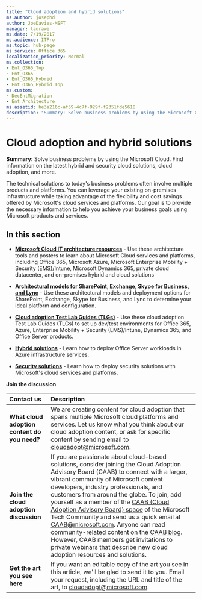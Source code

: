 ```yaml
---
title: "Cloud adoption and hybrid solutions"
ms.author: josephd
author: JoeDavies-MSFT
manager: laurawi
ms.date: 7/19/2017
ms.audience: ITPro
ms.topic: hub-page
ms.service: Office 365
localization_priority: Normal
ms.collection:
- Ent_O365_Top
- Ent_O365
- Ent_O365_Hybrid
- Ent_O365_Hybrid_Top
ms.custom:
- DecEntMigration
- Ent_Architecture
ms.assetid: be3a216c-af59-4c7f-929f-f2351fde5618
description: "Summary: Solve business problems by using the Microsoft Cloud. Find information on the latest hybrid and security cloud solutions, cloud adoption, and more."
---
```


# Cloud adoption and hybrid solutions

 **Summary:** Solve business problems by using the Microsoft Cloud. Find information on the latest hybrid and security cloud solutions, cloud adoption, and more.
  
The technical solutions to today's business problems often involve multiple products and platforms. You can leverage your existing on-premises infrastructure while taking advantage of the flexibility and cost savings offered by Microsoft's cloud services and platforms. Our goal is to provide the necessary information to help you achieve your business goals using Microsoft products and services. 
  
## In this section

- **[Microsoft Cloud IT architecture resources](microsoft-cloud-it-architecture-resources.md)** - Use these architecture tools and posters to learn about Microsoft Cloud services and platforms, including Office 365, Microsoft Azure, Microsoft Enterprise Mobility + Security (EMS)/Intune, Microsoft Dynamics 365, private cloud datacenter, and on-premises hybrid and cloud solutions
    
- **[Architectural models for SharePoint, Exchange, Skype for Business, and Lync](architectural-models-for-sharepoint-exchange-skype-for-business-and-lync.md)** - Use these architectural models and deployment options for SharePoint, Exchange, Skype for Business, and Lync to determine your ideal platform and configuration.
    
- **[Cloud adoption Test Lab Guides (TLGs)](cloud-adoption-test-lab-guides-tlgs.md)** - Use these cloud adoption Test Lab Guides (TLGs) to set up dev/test environments for Office 365, Azure, Enterprise Mobility + Security (EMS)/Intune, Dynamics 365, and Office Server products.
    
- **[Hybrid solutions](hybrid-solutions.md)** - Learn how to deploy Office Server workloads in Azure infrastructure services.
    
- **[Security solutions](security-solutions.md)** - Learn how to deploy security solutions with Microsoft's cloud services and platforms.
    
**Join the discussion**

|**Contact us**|**Description**|
|:-----|:-----|
|**What cloud adoption content do you need?** <br/> |We are creating content for cloud adoption that spans multiple Microsoft cloud platforms and services. Let us know what you think about our cloud adoption content, or ask for specific content by sending email to [cloudadopt@microsoft.com](mailto:cloudadopt@microsoft.com?Subject=[Cloud%20Adoption%20Content%20Feedback]:%20).  <br/> |
|**Join the cloud adoption discussion** <br/> |If you are passionate about cloud-based solutions, consider joining the Cloud Adoption Advisory Board (CAAB) to connect with a larger, vibrant community of Microsoft content developers, industry professionals, and customers from around the globe. To join, add yourself as a member of the [CAAB (Cloud Adoption Advisory Board) space](https://aka.ms/caab) of the Microsoft Tech Community and send us a quick email at [CAAB@microsoft.com](mailto:caab@microsoft.com?Subject=I%20just%20joined%20the%20Cloud%20Adoption%20Advisory%20Board!). Anyone can read community-related content on the [CAAB blog](https://blogs.technet.com/b/solutions_advisory_board/). However, CAAB members get invitations to private webinars that describe new cloud adoption resources and solutions.  <br/> |
|**Get the art you see here** <br/> |If you want an editable copy of the art you see in this article, we'll be glad to send it to you. Email your request, including the URL and title of the art, to [cloudadopt@microsoft.com](mailto:cloudadopt@microsoft.com?subject=[Art%20Request]:%20).  <br/> |
   

